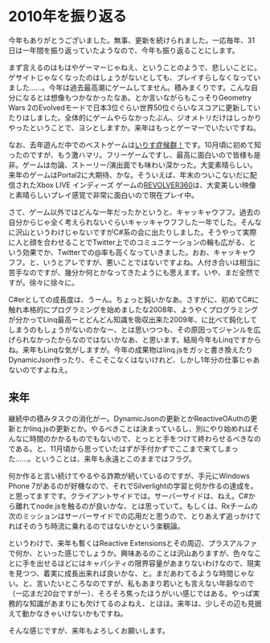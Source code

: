 # 2010年を振り返る

今年もありがとうございました。無事、更新を続けられました。一応毎年、31日は一年間を振り返っていたようなので、今年も振り返ることにします。

まず言えるのはもはやゲーマーじゃねえ、ということのようで、悲しいことに。ゲサイトじゃなくなったのはしょうがないとしても、プレイすらしなくなっていました……。今年は過去最高潮にゲームしてません。積みまくりです。こんな自分になるとは想像もつかなかったなあ。とか言いながらもこっそりGeometry Wars 2のEvolvedモードで日本3位ぐらい世界50位ぐらいなスコアに更新していたりはしました。全体的にゲームやらなかったぶん、ジオメトリだけはしっかりやったということで、ヨシとしますか。来年はもっとゲーマーでいたいですね。

なお、去年遊んだ中でのベストゲームは[いりす症候群！](http://members.jcom.home.ne.jp/wtetsu/irisu/manual.html "いりす症候群！")です。10月頃に初めて知ったのですが、もう激ハマリ。フリーゲームですし、最高に面白いので皆様も是非。ゲームは勿論、ストーリー/演出面でも味わい深かった。大変素晴らしい。来年のゲームはPortal2に大期待、かな。そういえば、年末のついこないだに配信されたXbox LIVE インディーズ ゲームの[REVOLVER360](http://www.nicovideo.jp/watch/sm13108757 "【XNA】REVOLVER360【XBLIG】 ‐ ニコニコ動画(原宿)")は、大変美しい映像と素晴らしいプレイ感覚で非常に面白いので現在プレイ中。

さて、ゲーム以外ではどんな一年だったかというと、キャッキャウフフ。過去の自分からじゃ全く考えられないぐらいキャッキャウフフした一年でした。そんなに沢山というわけじゃないですがC#系の会に出たりしました。そうやって実際に人と顔を合わせることでTwitter上でのコミュニケーションの輪も広がる、という効果でか、Twitterでの@率も高くなっていきました。おお、キャッキャウフフ。と、いうとアレですが、悪いことではないですよね。人付き合いは相当に苦手なのですが、幾分か何とかなってきたようにも思えます。いや、まだ全然ですが。徐々に徐々に。

C#erとしての成長度は、うーん。ちょっと鈍いかなあ。さすがに、初めてC#に触れ本格的にプログラミングを始めましたな2008年、ようやくプログラミングが分かってLinq最高ーとどんどん知識を吸収出来た2009年、に比べて鈍化してしまうのもしょうがないのかなー、とは思いつつも、その原因ってジャンルを広げられなかったからなのではないかなあ、と思います。結局今年もLinqですからね。来年もLinqな気がしますが。今年の成果物はlinq.jsをガッと書き換えたりDynamicJson作ったり、そこそこなくはないけれど、しかし1年分の仕事じゃあないのですよねえ。

来年
---
継続中の積みタスクの消化がー。DynamicJsonの更新とかReactiveOAuthの更新とかlinq.jsの更新とか。やるべきことは決まっているし、別にやり始めればそんなに時間のかかるものでもないので、とっとと手をつけて終わらせるべきなのである。と、11月頃から思っていたはずが手付かずでここまで来てしまった……。ということは、来年も永遠とこのままではフラグ。

何か作ると言い続けてやるやる詐欺が続いているのですが、手元にWindows Phone 7があるのが好機なので、それでSilverlightの学習と何か作るの達成を。と思ってますです。クライアントサイドでは。サーバーサイドは、ねえ。C#から離れてnode.jsを触るのが良いかな、とは思っていて。もしくは、Rxチームの次のミッションはサーバーサイドでの応用だと思うので、とりあえず追っかけてればそのうち時流に乗れるのではないかという楽観論。

というわけで、来年も暫くはReactive Extensionsとその周辺、プラスアルファで何か、といった感じでしょうか。興味あるのことは沢山ありますが、色々なことに手を出せるほどにはキャパシティの限界容量があまりないわけなので、現実を見つつ、着実に成長出来れば良いかな、と。まだあわてるような時間じゃない。と、言いたいところなのですが、私もあまり若いとも言えない年齢なので（一応まだ20台ですがー）、そろそろ焦ったほうがいい感じではある。やっぱ実務的な知識があまりにも欠けてるのよねえ、とほほ。来年は、少しその辺も見据えて動かなきゃいけないかもですね。

そんな感じですが、来年もよろしくお願いします。